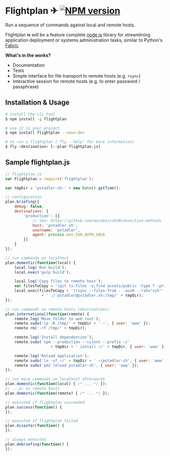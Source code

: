 # Flightplan ✈ [![NPM version][npm-image]][npm-url]

Run a sequence of commands against local and remote hosts.

Flightplan ~~is~~ *will be* a feature complete [node.js](http://nodejs.org) library for streamlining application deployment or systems administration tasks, similar to Python's [Fabric](http://fabfile.org).

**What's in the works?**

- Documentation
- Tests
- Simple interface for file transport to remote hosts (e.g. `rsync`)
- Interactive session for remote hosts (e.g. to enter password / passphrase)

## Installation & Usage

```bash
# install the cli tool
$ npm install -g flightplan

# use it in your project
$ npm install flightplan --save-dev

# to run a flightplan (`fly --help` for more information)
$ fly <destination> [--plan flightplan.js]
```

## Sample flightplan.js

```javascript
// flightplan.js
var Flightplan = require('flightplan');

var tmpDir = 'pstadler-sh-' + new Date().getTime();

// configuration
plan.briefing({
	debug: false,
	destinations: {
		'production': [{
			// See: https://github.com/mscdex/ssh2#connection-methods
			host: 'pstadler.sh',
			username: 'pstadler',
			agent: process.env.SSH_AUTH_SOCK
		}]
	}
});

// run commands on localhost
plan.domestic(function(local) {
	local.log('Run build');
	local.exec('gulp build');

	local.log('Copy files to remote host');
	var filesToCopy = '(git ls-files -z;find assets/public -type f -print0)';
	local.exec(filesToCopy + '|rsync --files-from - -avz0 --rsh="ssh"'
				+ ' ./ pstadler@pstadler.sh:/tmp/' + tmpDir);
});

// run commands on remote hosts (destinations)
plan.international(function(remote) {
	remote.log('Move folder to web root');
	remote.sudo('cp -R /tmp/' + tmpDir + ' ~', { user: 'www' });
	remote.rm('-rf /tmp/' + tmpDir);

	remote.log('Install dependencies');
	remote.sudo('npm --production --silent --prefix ~/'
					+ tmpDir + ' install ~/' + tmpDir, { user: 'www' });

	remote.log('Reload application');
	remote.sudo('ln -sf ~/' + tmpDir + ' ~/pstadler-sh', { user: 'www' });
	remote.sudo('pm2 reload pstadler-sh', { user: 'www' });
});

// run more commands on localhost afterwards
plan.domestic(function(local) { /* ... */ });
// ...or on remote hosts
plan.domestic(function(remote) { /* ... */ });

// executed if flightplan succeeded
plan.success(function() {
});

// executed if flightplan failed
plan.disaster(function() {
});

// always executed
plan.debriefing(function() {
});
```

[npm-url]: https://npmjs.org/package/flightplan
[npm-image]: https://badge.fury.io/js/flightplan.png